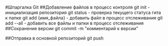 #Шпаргалка Git
##Добавление файлов в процесс контроля
git init - инициализация репозитория
git status - проверка текущего статуса гита к папке
git add {имя_файла} - добавить файл в процесс отслеживания
git add --all - добавить все файлы и папки в процесс отслеживания
##Сохранение версии 
git commit -m "комментарий к версии"

##Отправка в основной репозиторий
git push 
